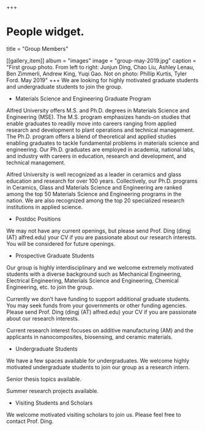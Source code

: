 +++
# People widget.

title = "Group Members"

[[gallery_item]]
album = "images"
image = "group-may-2019.jpg"
caption = "First group photo. From left to right: Junjun Ding, Chao Liu, Ashley Lenau, Ben Zimmerli, Andrew King, Yuqi Gao. Not on photo: Phillip Kurtis, Tyler Ford. May 2019"
+++
We are looking for highly motivated graduate students and undergraduate students to join the group.

* Materials Science and Engineering Graduate Program 

Alfred University offers M.S. and Ph.D. degrees in Materials Science and Engineering (MSE). The M.S. program emphasizes hands-on studies that enable graduates to readily move into careers ranging from applied research and development to plant operations and technical management. The Ph.D. program offers a blend of theoretical and applied studies enabling graduates to tackle fundamental problems in materials science and engineering. Our Ph.D. graduates are employed in academia, national labs, and industry with careers in education, research and development, and technical management.

Alfred University is well recognized as a leader in ceramics and glass education and research for over 100 years. Collectively, our Ph.D. programs in Ceramics, Glass and Materials Science and Engineering are ranked among the top 50 Materials Science and Engineering programs in the nation. We are also recognized among the top 20 specialized research institutions in applied science.

* Postdoc Positions

We may not have any current openings, but please send Prof. Ding (dingj (AT) alfred.edu) your CV if you are passionate about our research interests. You will be considered for future openings.

* Prospective Graduate Students

Our group is highly interdisciplinary and we welcome extremely motivated students with a diverse background such as Mechanical Engineering, Electrical Engineering, Materials Science and Engineering, Chemical Engineering, etc. to join the group.

Currently we don’t have funding to support additional graduate students. You may seek funds from your governments or other funding agencies. Please send Prof. Ding (dingj (AT) alfred.edu) your CV if you are passionate about our research interests.

Current research interest focuses on additive manufacturing (AM) and the applicants in nanocomposites, biosensing, and ceramic materials.

* Undergraduate Students

We have a few spaces available for undergraduates. We welcome highly motivated undergraduate students to join our group as a research intern.

Senior thesis topics available. 

Summer research projects available. 

* Visiting Students and Scholars

We welcome motivated visiting scholars to join us. Please feel free to contact Prof. Ding.
